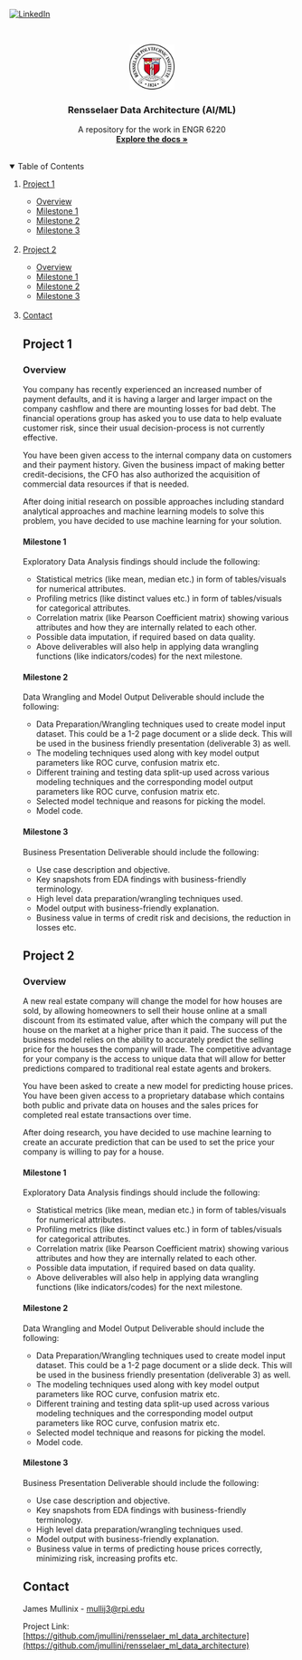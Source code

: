 <!--
*** Thanks for checking out the Best-README-Template. If you have a suggestion
*** that would make this better, please fork the repo and create a pull request
*** or simply open an issue with the tag "enhancement".
*** Thanks again! Now go create something AMAZING! :D
-->



<!-- PROJECT SHIELDS -->
<!--
*** I'm using markdown "reference style" links for readability.
*** Reference links are enclosed in brackets [ ] instead of parentheses ( ).
*** See the bottom of this document for the declaration of the reference variables
*** for contributors-url, forks-url, etc. This is an optional, concise syntax you may use.
*** https://www.markdownguide.org/basic-syntax/#reference-style-links
-->
<!--[![Contributors][contributors-shield]][contributors-url]
[![Forks][forks-shield]][forks-url]
[![Stargazers][stars-shield]][stars-url]
[![Issues][issues-shield]][issues-url]
[![MIT License][license-shield]][license-url]-->
[![LinkedIn][linkedin-shield]](https://www.linkedin.com/in/james-mullinix-281787161/)



<!-- PROJECT LOGO -->
<br />
<p align="center">
  <a href="https://github.com/jmullini/rensselaer_ml_data_architecture">
    <img src="images/rens.png" alt="Logo" width="80" height="80">
  </a>

  <h3 align="center">Rensselaer Data Architecture (AI/ML)</h3>

  <p align="center">
    A repository for the work in ENGR 6220
    <br />
    <a href="https://github.com/jmullini/rensselaer_ml_data_architecture"><strong>Explore the docs »</strong></a>
    <br />
    <br />
    <!--<a href="https://github.com/jmullini/rensselaer_ml_data_architecture">View Demo</a>
    ·
    <a href="https://github.com/jmullini/rensselaer_ml_data_architecture">Report Bug</a>
    ·
    <a href="https://github.com/jmullini/rensselaer_ml_data_architecture">Request Feature</a>
  -->
  </p>
</p>



<!-- TABLE OF CONTENTS -->
<details open="open">
  <summary>Table of Contents</summary>
  <ol>
      <li><a href="#project-1">Project 1</a></li>
    <ul>
        <li><a href="#overview">Overview</a></li>
        <li><a href="#milestone-1">Milestone 1</a></li>
        <li><a href="#milestone-2">Milestone 2</a></li>
        <li><a href="#milestone-3">Milestone 3</a></li>
    </ul>
    <br />
      <li><a href="#project-2">Project 2</a></li>
    <ul>
        <li><a href="#overview">Overview</a></li>
        <li><a href="#milestone-1">Milestone 1</a></li>
        <li><a href="#milestone-2">Milestone 2</a></li>
        <li><a href="#milestone-3">Milestone 3</a></li>
    </ul>
    <br />
    <li><a href="#contact">Contact</a></li>
    <!--
    <li><a href="#usage">Usage</a></li>
    <li><a href="#roadmap">Roadmap</a></li>
    <li><a href="#contributing">Contributing</a></li>
    <li><a href="#license">License</a></li>
    
    <li><a href="#acknowledgements">Acknowledgements</a></li>
    -->
  </ol>
</details>



<!-- ABOUT THE PROJECT -->
## Project 1

### Overview 

You company has recently experienced an increased number of payment defaults, and it is having a larger and larger impact on the company cashflow and there are mounting losses for bad debt. The financial operations group has asked you to use data to help evaluate customer risk, since their usual decision-process is not currently effective.

You have been given access to the internal company data on customers and their payment history. Given the business impact of making better credit-decisions, the CFO has also authorized the acquisition of commercial data resources if that is needed.

After doing initial research on possible approaches including standard analytical approaches and machine learning models to solve this problem, you have decided to use machine learning for your solution.

#### Milestone 1

Exploratory Data Analysis findings should include the following:

  * Statistical metrics (like mean, median etc.) in form of tables/visuals for numerical attributes.
  * Profiling metrics (like distinct values etc.) in form of tables/visuals for categorical attributes.
  * Correlation matrix (like Pearson Coefficient matrix) showing various attributes and how they are internally related to each other.
  * Possible data imputation, if required based on data quality.
  * Above deliverables will also help in applying data wrangling functions (like indicators/codes) for the next milestone.

#### Milestone 2

Data Wrangling and Model Output Deliverable should include the following:

  * Data Preparation/Wrangling techniques used to create model input dataset. This could be a 1-2 page document or a slide deck. This will be used in the business friendly presentation (deliverable 3) as well.
  * The modeling techniques used along with key model output parameters like ROC curve, confusion matrix etc.
  * Different training and testing data split-up used across various modeling techniques and the corresponding model output parameters like ROC curve, confusion matrix etc.
  * Selected model technique and reasons for picking the model.
  *  Model code.

#### Milestone 3

Business Presentation Deliverable should include the following:

  * Use case description and objective.
  * Key snapshots from EDA findings with business-friendly terminology.
  * High level data preparation/wrangling techniques used.
  * Model output with business-friendly explanation.
  * Business value in terms of credit risk and decisions, the reduction in losses etc.


## Project 2

### Overview

A new real estate company will change the model for how houses are sold, by allowing homeowners to sell their house online at a small discount from its estimated value, after which the company will put the house on the market at a higher price than it paid. The success of the business model relies on the ability to accurately predict the selling price for the houses the company will trade. The competitive advantage for your company is the access to unique data that will allow for better predictions compared to traditional real estate agents and brokers.

You have been asked to create a new model for predicting house prices. You have been given access to a proprietary database which contains both public and private data on houses and the sales prices for completed real estate transactions over time.

After doing research, you have decided to use machine learning to create an accurate prediction that can be used to set the price your company is willing to pay for a house.

#### Milestone 1

Exploratory Data Analysis findings should include the following:

  * Statistical metrics (like mean, median etc.) in form of tables/visuals for numerical attributes.
  * Profiling metrics (like distinct values etc.) in form of tables/visuals for categorical attributes.
  * Correlation matrix (like Pearson Coefficient matrix) showing various attributes and how they are internally related to each other.
  * Possible data imputation, if required based on data quality.
  * Above deliverables will also help in applying data wrangling functions (like indicators/codes) for the next milestone.

#### Milestone 2

Data Wrangling and Model Output Deliverable should include the following:

  * Data Preparation/Wrangling techniques used to create model input dataset. This could be a 1-2 page document or a slide deck. This will be used in the business friendly presentation (deliverable 3) as well.
  * The modeling techniques used along with key model output parameters like ROC curve, confusion matrix etc.
  * Different training and testing data split-up used across various modeling techniques and the corresponding model output parameters like ROC curve, confusion matrix etc.
  * Selected model technique and reasons for picking the model.
  *  Model code.

#### Milestone 3

Business Presentation Deliverable should include the following:

  * Use case description and objective.
  * Key snapshots from EDA findings with business-friendly terminology.
  * High level data preparation/wrangling techniques used.
  * Model output with business-friendly explanation.
  * Business value in terms of predicting house prices correctly, minimizing risk, increasing profits etc.


<!-- GETTING STARTED 
## Getting Started

This is an example of how you may give instructions on setting up your project locally.
To get a local copy up and running follow these simple example steps.

### Prerequisites

This is an example of how to list things you need to use the software and how to install them.
* npm
  ```sh
  npm install npm@latest -g
  ```

### Installation

1. Get a free API Key at [https://example.com](https://example.com)
2. Clone the repo
   ```sh
   git clone https://github.com/your_username_/Project-Name.git
   ```
3. Install NPM packages
   ```sh
   npm install
   ```
4. Enter your API in `config.js`
   ```JS
   const API_KEY = 'ENTER YOUR API';
   ```


-->
<!-- USAGE EXAMPLES 
## Usage

Use this space to show useful examples of how a project can be used. Additional screenshots, code examples and demos work well in this space. You may also link to more resources.

_For more examples, please refer to the [Documentation](https://example.com)_


-->
<!-- ROADMAP 
## Roadmap

See the [open issues](https://github.com/othneildrew/Best-README-Template/issues) for a list of proposed features (and known issues).


-->
<!-- CONTRIBUTING 
## Contributing

Contributions are what make the open source community such an amazing place to be learn, inspire, and create. Any contributions you make are **greatly appreciated**.

1. Fork the Project
2. Create your Feature Branch (`git checkout -b feature/AmazingFeature`)
3. Commit your Changes (`git commit -m 'Add some AmazingFeature'`)
4. Push to the Branch (`git push origin feature/AmazingFeature`)
5. Open a Pull Request

-->

<!-- LICENSE 
## License

Distributed under the MIT License. See `LICENSE` for more information.

-->

<!-- CONTACT -->
## Contact

James Mullinix - mullij3@rpi.edu

Project Link: [https://github.com/jmullini/rensselaer_ml_data_architecture](https://github.com/jmullini/rensselaer_ml_data_architecture)



<!-- ACKNOWLEDGEMENTS 
## Acknowledgements
* [GitHub Emoji Cheat Sheet](https://www.webpagefx.com/tools/emoji-cheat-sheet)
* [Img Shields](https://shields.io)
* [Choose an Open Source License](https://choosealicense.com)
* [GitHub Pages](https://pages.github.com)
* [Animate.css](https://daneden.github.io/animate.css)
* [Loaders.css](https://connoratherton.com/loaders)
* [Slick Carousel](https://kenwheeler.github.io/slick)
* [Smooth Scroll](https://github.com/cferdinandi/smooth-scroll)
* [Sticky Kit](http://leafo.net/sticky-kit)
* [JVectorMap](http://jvectormap.com)
* [Font Awesome](https://fontawesome.com)
-->



<!-- MARKDOWN LINKS & IMAGES -->
<!-- https://www.markdownguide.org/basic-syntax/#reference-style-links -->
[contributors-shield]: https://img.shields.io/github/contributors/othneildrew/Best-README-Template.svg?style=for-the-badge
[contributors-url]: https://github.com/othneildrew/Best-README-Template/graphs/contributors
[forks-shield]: https://img.shields.io/github/forks/othneildrew/Best-README-Template.svg?style=for-the-badge
[forks-url]: https://github.com/othneildrew/Best-README-Template/network/members
[stars-shield]: https://img.shields.io/github/stars/othneildrew/Best-README-Template.svg?style=for-the-badge
[stars-url]: https://github.com/othneildrew/Best-README-Template/stargazers
[issues-shield]: https://img.shields.io/github/issues/othneildrew/Best-README-Template.svg?style=for-the-badge
[issues-url]: https://github.com/othneildrew/Best-README-Template/issues
[license-shield]: https://img.shields.io/github/license/othneildrew/Best-README-Template.svg?style=for-the-badge
[license-url]: https://github.com/othneildrew/Best-README-Template/blob/master/LICENSE.txt
[linkedin-shield]: https://img.shields.io/badge/-LinkedIn-black.svg?style=for-the-badge&logo=linkedin&colorB=555
[linkedin-url]: https://linkedin.com/in/othneildrew
[product-screenshot]: images/screenshot.png
